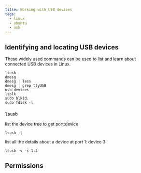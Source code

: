 ```yaml
---
title: Working with USB devices
tags:
  - linux
  - ubuntu
  - usb
---
```


## Identifying and locating USB devices

These widely used commands can be used to list and learn about connected USB devices in Linux.

```
lsusb
dmesg
dmesg | less
dmesg | grep ttyUSB
usb-devices
lsblk
sudo blkid.
sudo fdisk -l
```
### ```lsusb```

list the device tree to get port:device

```
lsusb -t
```

list all the details about a device at port 1: device 3

```
lsusb -v -s 1:3
```

## Permissions